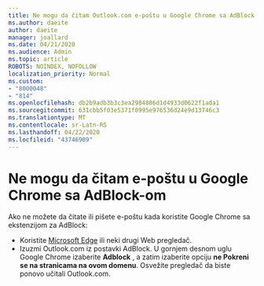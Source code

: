 ```yaml
---
title: Ne mogu da čitam Outlook.com e-poštu u Google Chrome sa AdBlock-om
ms.author: daeite
author: daeite
manager: joallard
ms.date: 04/21/2020
ms.audience: Admin
ms.topic: article
ROBOTS: NOINDEX, NOFOLLOW
localization_priority: Normal
ms.custom:
- "8000048"
- "814"
ms.openlocfilehash: db2b9adb3b3c3ea2984886d1d4933d0622f1ada1
ms.sourcegitcommit: 631cbb5f03e5371f0995e976536d24e9d13746c3
ms.translationtype: MT
ms.contentlocale: sr-Latn-RS
ms.lasthandoff: 04/22/2020
ms.locfileid: "43746909"
---
```

# <a name="cant-read-email-in-google-chrome-with-adblock"></a>Ne mogu da čitam e-poštu u Google Chrome sa AdBlock-om

Ako ne možete da čitate ili pišete e-poštu kada koristite Google Chrome sa ekstenzijom za AdBlock:

- Koristite [Microsoft Edge](https://go.microsoft.com/fwlink/p/?linkid=2001503&amp;clcid=0x409) ili neki drugi Web pregledač.
- Izuzmi Outlook.com iz postavki AdBlock. U gornjem desnom uglu Google Chrome izaberite **Adblock** , a zatim izaberite opciju **ne Pokreni se na stranicama na ovom domenu**. Osvežite pregledač da biste ponovo učitali Outlook.com.